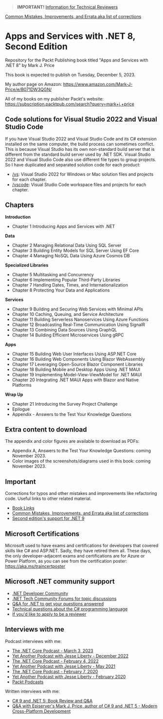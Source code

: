 > **IMPORTANT!** [Information for Technical Reviewers](docs/reviewers.md)

[Common Mistakes, Improvements, and Errata aka list of corrections](docs/errata/README.md)

# Apps and Services with .NET 8, Second Edition

Repository for the Packt Publishing book titled "Apps and Services with .NET 8" by Mark J. Price

This book is expected to publish on Tuesday, December 5, 2023.

My author page on Amazon: https://www.amazon.com/Mark-J-Price/e/B071DW3QGN/ 

All of my books on my publisher Packt's website: https://subscription.packtpub.com/search?query=mark+j.+price

## Code solutions for Visual Studio 2022 and Visual Studio Code

If you have Visual Studio 2022 and Visual Studio Code and its C# extension installed on the same computer, the build process can sometimes conflict. This is because Visual Studio has its own non-standard build server that is different from the standard build server used by .NET SDK. Visual Studio 2022 and Visual Studio Code also use different file types to group projects. So I have duplicated and separated solution code for each product:

- [/vs](/vs): Visual Studio 2022 for Windows or Mac solution files and projects for each chapter.
- [/vscode](/vscode): Visual Studio Code workspace files and projects for each chapter.

## Chapters

**Introduction**
- Chapter 1 Introducing Apps and Services with .NET

**Data**
- Chapter 2 Managing Relational Data Using SQL Server
- Chapter 3 Building Entity Models for SQL Server Using EF Core
- Chapter 4 Managing NoSQL Data Using Azure Cosmos DB

**Specialized Libraries**
- Chapter 5 Multitasking and Concurrency
- Chapter 6 Implementing Popular Third-Party Libraries
- Chapter 7 Handling Dates, Times, and Internationalization
- Chapter 8 Protecting Your Data and Applications

**Services**
- Chapter 9 Building and Securing Web Services with Minimal APIs
- Chapter 10 Caching, Queuing, and Service Architecture
- Chapter 11 Building Serverless Nanoservices Using Azure Functions
- Chapter 12 Broadcasting Real-Time Communication Using SignalR
- Chapter 13 Combining Data Sources Using GraphQL
- Chapter 14 Building Efficient Microservices Using gRPC

**Apps**
- Chapter 15 Building Web User Interfaces Using ASP.NET Core
- Chapter 16 Building Web Components Using Blazor WebAssembly
- Chapter 17 Leveraging Open-Source Blazor Component Libraries
- Chapter 18 Building Mobile and Desktop Apps Using .NET MAUI
- Chapter 19 Implementing Model-View-ViewModel for .NET MAUI
- Chapter 20 Integrating .NET MAUI Apps with Blazor and Native Platforms

**Wrap Up**
- Chapter 21 Introducing the Survey Project Challenge
- Epilogue
- Appendix - Answers to the Test Your Knowledge Questions

## Extra content to download

The appendix and color figures are available to download as PDFs:

- Appendix A, Answers to the Test Your Knowledge Questions: coming November 2023.
- Color images of the screenshots/diagrams used in this book: coming November 2023.

## Important
Corrections for typos and other mistakes and improvements like refactoring code. Useful links to other related material. 
- [Book Links](docs/book-links.md)
- [Common Mistakes, Improvements, and Errata aka list of corrections](docs/errata/README.md)
- [Second edition's support for .NET 9](docs/dotnet9.md)

## Microsoft Certifications
Microsoft used to have exams and certifications for developers that covered skills like C# and ASP.NET. Sadly, they have retired them all. These days, the only developer-adjacent exams and certifications are for Azure or Power Platform, as you can see from the certification poster: https://aka.ms/traincertposter

## Microsoft .NET community support
- [.NET Developer Community](https://dotnet.microsoft.com/platform/community)
- [.NET Tech Community Forums for topic discussions](https://techcommunity.microsoft.com/t5/net/ct-p/dotnet)
- [Q&A for .NET to get your questions answered](https://docs.microsoft.com/en-us/answers/products/dotnet)
- [Technical questions about the C# programming language](https://docs.microsoft.com/en-us/answers/topics/dotnet-csharp.html)
- [If you'd like to apply to be a reviewer](https://authors.packtpub.com/reviewers/)

## Interviews with me
Podcast interviews with me:
- [The .NET Core Podcast - March 3, 2023](https://dotnetcore.show/episode-117-our-perspectives-on-the-future-of-net-with-mark-j-price/)
- [Yet Another Podcast with Jesse Liberty - December 2022](https://jesseliberty.com/2022/12/10/mark-price-on-c-11-fixed/)
- [The .NET Core Podcast - February 4, 2022](https://dotnetcore.show/episode-91-c-sharp-10-and-dotnet-6-with-mark-j-price/)
- [Yet Another Podcast with Jesse Liberty - May 2021](http://jesseliberty.com/2021/05/16/mark-price-on-c9-and-net-6/)
- [The .NET Core Podcast - February 7, 2020](https://dotnetcore.show/episode-44-learning-net-core-with-mark-j-price/)
- [Yet Another Podcast with Jesse Liberty - February 2020](http://jesseliberty.com/2020/02/23/mark-price-c-net-core/)
- [Packt Podcasts](https://soundcloud.com/packt-podcasts/csharp-8-dotnet-core-3-the-evolution-of-the-microsoft-ecosystem)

Written interviews with me:
- [C# 9 and .NET 5: Book Review and Q&A](https://www.infoq.com/articles/book-interview-mark-price/?itm_source=infoq&itm_campaign=user_page&itm_medium=link)
- [Q&A with Episerver's Mark J. Price, author of C# 9 and .NET 5 - Modern Cross-Platform Development](https://www.episerver.com/articles/q-and-a-with-mark-price)
